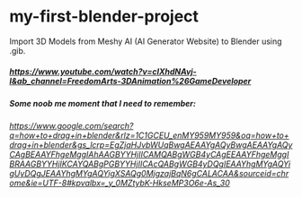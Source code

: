# my-first-blender-project

Import 3D Models from Meshy AI (AI Generator Website) to Blender using .gib.

##### https://www.youtube.com/watch?v=cIXhdNAvj-I&ab_channel=FreedomArts-3DAnimation%26GameDeveloper

##### Some noob me moment that I need to remember: 

###### https://www.google.com/search?q=how+to+drag+in+blender&rlz=1C1GCEU_enMY959MY959&oq=how+to+drag+in+blender&gs_lcrp=EgZjaHJvbWUqBwgAEAAYgAQyBwgAEAAYgAQyCAgBEAAYFhgeMggIAhAAGBYYHjIICAMQABgWGB4yCAgEEAAYFhgeMggIBRAAGBYYHjIKCAYQABgPGBYYHjIICAcQABgWGB4yDQgIEAAYhgMYgAQYigUyDQgJEAAYhgMYgAQYigXSAQg0MjgzajBqN6gCALACAA&sourceid=chrome&ie=UTF-8#kpvalbx=_y_0MZtybK-HkseMP3O6e-As_30